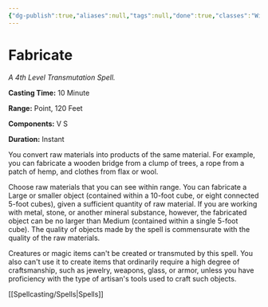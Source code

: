 ```yaml
---
{"dg-publish":true,"aliases":null,"tags":null,"done":true,"classes":"Wizard, Artificer,","spellLevel":4,"school":"Transmutation","source":"PHB","permalink":"/spells/fabricate/","dgHomeLink":false,"dgPassFrontmatter":true}
---
```


# Fabricate
*A 4th Level Transmutation Spell.*

**Casting Time:** 10 Minute

**Range:** Point, 120 Feet

**Components:** V S 

**Duration:** Instant

You convert raw materials into products of the same material. For example, you can fabricate a wooden bridge from a clump of trees, a rope from a patch of hemp, and clothes from flax or wool.



Choose raw materials that you can see within range. You can fabricate a Large or smaller object (contained within a 10-foot cube, or eight connected 5-foot cubes), given a sufficient quantity of raw material. If you are working with metal, stone, or another mineral substance, however, the fabricated object can be no larger than Medium (contained within a single 5-foot cube). The quality of objects made by the spell is commensurate with the quality of the raw materials.



Creatures or magic items can't be created or transmuted by this spell. You also can't use it to create items that ordinarily require a high degree of craftsmanship, such as jewelry, weapons, glass, or armor, unless you have proficiency with the type of artisan's tools used to craft such objects.

[[Spellcasting/Spells|Spells]]